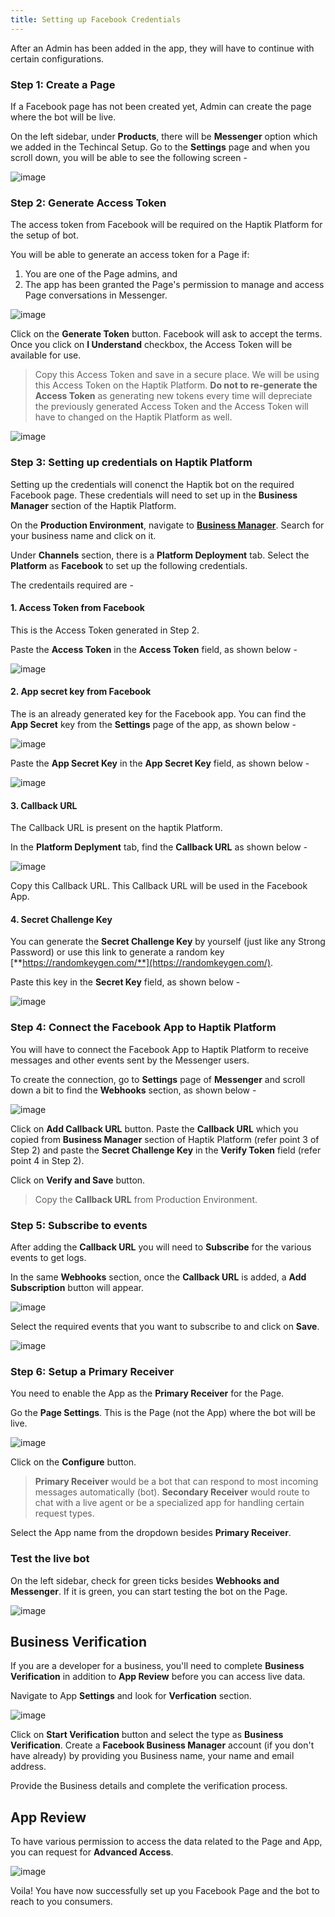 ```yaml
---
title: Setting up Facebook Credentials
---
```


After an Admin has been added in the app, they will have to continue with certain configurations.

### Step 1: Create a Page

If a Facebook page has not been created yet, Admin can create the page where the bot will be live.

On the left sidebar, under **Products**, there will be **Messenger** option which we added in the Techincal Setup. Go to the **Settings** page and when you scroll down, you will be able to see the following screen - 

![image](https://user-images.githubusercontent.com/75118325/113734840-50c50d80-9719-11eb-8f4e-3502243d9a7f.png)

### Step 2: Generate Access Token

The access token from Facebook will be required on the Haptik Platform for the setup of bot.

You will be able to generate an access token for a Page if:
1. You are one of the Page admins, and
2. The app has been granted the Page's permission to manage and access Page conversations in Messenger.

![image](https://user-images.githubusercontent.com/75118325/113735731-2758b180-971a-11eb-8bb5-38f3629c597b.png)

Click on the **Generate Token** button. Facebook will ask to accept the terms. Once you click on **I Understand** checkbox, the Access Token will be available for use. 

> Copy this Access Token and save in a secure place. We will be using this Access Token on the Haptik Platform.
> **Do not to re-generate the Access Token** as generating new tokens every time will depreciate the previously generated Access Token and the Access Token will have to changed on the Haptik Platform as well.

![image](https://user-images.githubusercontent.com/75118325/113736042-6850c600-971a-11eb-9a11-fc2405204103.png)

### Step 3: Setting up credentials on Haptik Platform

Setting up the credentials will conenct the Haptik bot on the required Facebook page. These credentials will need to set up in the **Business Manager** section of the Haptik Platform. 

On the **Production Environment**, navigate to [**Business Manager**](https://api.haptikapi.com/mogambo/#/businesses). Search for your business name and click on it.

Under **Channels** section, there is a **Platform Deployment** tab. Select the **Platform** as **Facebook** to set up the following credentials.

The credentails required are - 

#### 1. Access Token from Facebook

This is the Access Token generated in Step 2.

Paste the **Access Token** in the **Access Token** field, as shown below - 

![image](https://user-images.githubusercontent.com/75118325/113742963-c385b700-9720-11eb-9292-a50385e07689.png)

#### 2. App secret key from Facebook

The is an already generated key for the Facebook app. You can find the **App Secret** key from the **Settings** page of the app, as shown below - 

![image](https://user-images.githubusercontent.com/75118325/113741575-69d0bd00-971f-11eb-839e-4074571af180.png)

Paste the **App Secret Key** in the **App Secret Key** field, as shown below - 

![image](https://user-images.githubusercontent.com/75118325/113742818-9f29da80-9720-11eb-94f2-f5708cb838ba.png)

#### 3. Callback URL

The Callback URL is present on the haptik Platform. 

In the **Platform Deplyment** tab, find the **Callback URL** as shown below - 

![image](https://user-images.githubusercontent.com/75118325/113741929-bae0b100-971f-11eb-90d3-877325289754.png)

Copy this Callback URL. This Callback URL will be used in the Facebook App.

#### 4. Secret Challenge Key

You can generate the **Secret Challenge Key** by yourself (just like any Strong Password) or use this link to generate a random key [**https://randomkeygen.com/**](https://randomkeygen.com/).

Paste this key in the **Secret Key** field, as shown below - 

![image](https://user-images.githubusercontent.com/75118325/113742620-6853c480-9720-11eb-8f24-607569281df7.png)

### Step 4: Connect the Facebook App to Haptik Platform

You will have to connect the Facebook App to Haptik Platform  to receive messages and other events sent by the Messenger users.

To create the connection, go to **Settings** page of **Messenger** and scroll down a bit to find the **Webhooks** section, as shown below - 

![image](https://user-images.githubusercontent.com/75118325/113744304-3cd1d980-9722-11eb-90c2-ed94da317076.png)

Click on **Add Callback URL** button. Paste the **Callback URL** which you copied from **Business Manager** section of Haptik Platform (refer point 3 of Step 2) and paste the **Secret Challenge Key** in the **Verify Token** field (refer point 4 in Step 2).

Click on **Verify and Save** button.

> Copy the **Callback URL** from Production Environment.

### Step 5: Subscribe to events

After adding the **Callback URL** you will need to **Subscribe** for the various events to get logs.

In the same **Webhooks** section, once the **Callback URL** is added, a **Add Subscription** button will appear.

![image](https://user-images.githubusercontent.com/75118325/113746708-3cd2d900-9724-11eb-8f37-a440a330f2ec.png)

Select the required events that you want to subscribe to and click on **Save**.

![image](https://user-images.githubusercontent.com/75118325/113746803-58d67a80-9724-11eb-819c-df7e33f9756c.png)

### Step 6: Setup a Primary Receiver

You need to enable the App as the **Primary Receiver** for the Page.

Go the **Page Settings**. This is the Page (not the App) where the bot will be live.

![image](https://user-images.githubusercontent.com/75118325/113747554-20836c00-9725-11eb-8dad-5615cb439f67.png)

Click on the **Configure** button.

> **Primary Receiver** would be a bot that can respond to most incoming messages automatically (bot).
> **Secondary Receiver** would route to chat with a live agent or be a specialized app for handling certain request types.

Select the App name from the dropdown besides **Primary Receiver**.

### Test the live bot

On the left sidebar, check for green ticks besides **Webhooks and Messenger**. If it is green, you can start testing the bot on the Page.

![image](https://user-images.githubusercontent.com/75118325/113748454-275eae80-9726-11eb-89b3-20f2f024126e.png)

## Business Verification

If you are a developer for a business, you'll need to complete **Business Verification** in addition to **App Review** before you can access live data.

Navigate to App **Settings** and look for **Verfication** section.  

![image](https://user-images.githubusercontent.com/75118325/113748774-86bcbe80-9726-11eb-9a67-4718e32d88d9.png)

Click on **Start Verification** button and select the type as **Business Verification**. Create a **Facebook Business Manager** account (if you don't have already) by providing you Business name, your name and email address.

Provide the Business details and complete the verification process.

## App Review

To have various permission to access the data related to the Page and App, you can request for **Advanced Access**.

![image](https://user-images.githubusercontent.com/75118325/113751508-a3a6c100-9729-11eb-90da-bbede1f60e6f.png)

Voila! You have now successfully set up you Facebook Page and the bot to reach to you consumers.
